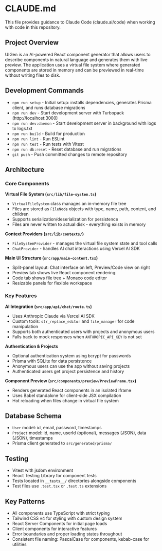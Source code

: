 # CLAUDE.md

This file provides guidance to Claude Code (claude.ai/code) when working with code in this repository.

## Project Overview

UIGen is an AI-powered React component generator that allows users to describe components in natural language and generates them with live preview. The application uses a virtual file system where generated components are stored in memory and can be previewed in real-time without writing files to disk.

## Development Commands

- `npm run setup` - Initial setup: installs dependencies, generates Prisma client, and runs database migrations
- `npm run dev` - Start development server with Turbopack (http://localhost:3000)
- `npm run dev:daemon` - Start development server in background with logs to logs.txt
- `npm run build` - Build for production
- `npm run lint` - Run ESLint
- `npm run test` - Run tests with Vitest
- `npm run db:reset` - Reset database and run migrations
- `git push` - Push committed changes to remote repository

## Architecture

### Core Components

**Virtual File System (`src/lib/file-system.ts`)**
- `VirtualFileSystem` class manages an in-memory file tree
- Files are stored as `FileNode` objects with type, name, path, content, and children
- Supports serialization/deserialization for persistence
- Files are never written to actual disk - everything exists in memory

**Context Providers (`src/lib/contexts/`)**
- `FileSystemProvider` - manages the virtual file system state and tool calls
- `ChatProvider` - handles AI chat interactions using Vercel AI SDK

**Main UI Structure (`src/app/main-content.tsx`)**
- Split-panel layout: Chat interface on left, Preview/Code view on right
- Preview tab shows live React component rendering
- Code tab shows file tree + Monaco code editor
- Resizable panels for flexible workspace

### Key Features

**AI Integration (`src/app/api/chat/route.ts`)**
- Uses Anthropic Claude via Vercel AI SDK
- Custom tools: `str_replace_editor` and `file_manager` for code manipulation
- Supports both authenticated users with projects and anonymous users
- Falls back to mock responses when `ANTHROPIC_API_KEY` is not set

**Authentication & Projects**
- Optional authentication system using bcrypt for passwords
- Prisma with SQLite for data persistence
- Anonymous users can use the app without saving projects
- Authenticated users get project persistence and history

**Component Preview (`src/components/preview/PreviewFrame.tsx`)**
- Renders generated React components in an isolated iframe
- Uses Babel standalone for client-side JSX compilation
- Hot reloading when files change in virtual file system

## Database Schema

- `User` model: id, email, password, timestamps
- `Project` model: id, name, userId (optional), messages (JSON), data (JSON), timestamps
- Prisma client generated to `src/generated/prisma/`

## Testing

- Vitest with jsdom environment
- React Testing Library for component tests
- Tests located in `__tests__/` directories alongside components
- Test files use `.test.tsx` or `.test.ts` extensions

## Key Patterns

- All components use TypeScript with strict typing
- Tailwind CSS v4 for styling with custom design system
- React Server Components for initial page loads
- Client components for interactive features
- Error boundaries and proper loading states throughout
- Consistent file naming: PascalCase for components, kebab-case for utilities